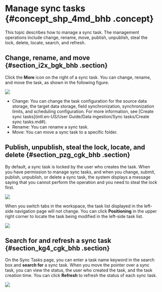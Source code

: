 # Manage sync tasks {#concept_shp_4md_bhb .concept}

This topic describes how to manage a sync task. The management operations include change, rename, move, publish, unpublish, steal the lock, delete, locate, search, and refresh.

## Change, rename, and move {#section_i2x_bgk_bhb .section}

Click the **More** icon on the right of a sync task. You can change, rename, and move the task, as shown in the following figure.

![](http://static-aliyun-doc.oss-cn-hangzhou.aliyuncs.com/assets/img/136304/156134680540617_en-US.png)

-   Change: You can change the task configuration for the source data storage, the target data storage, field synchronization, synchronization limits, and scheduling configuration. For more information, see [Create sync tasks](intl.en-US/User Guide/Data ingestion/Sync tasks/Create sync tasks.md#).
-   Rename: You can rename a sync task.
-   Move: You can move a sync task to a specific folder.

## Publish, unpublish, steal the lock, locate, and delete {#section_pzg_cgk_bhb .section}

By default, a sync task is locked by the user who creates the task. When you have permission to manage sync tasks, and when you change, submit, publish, unpublish, or delete a sync task, the system displays a message saying that you cannot perform the operation and you need to steal the lock first.

![](http://static-aliyun-doc.oss-cn-hangzhou.aliyuncs.com/assets/img/136304/156134680540633_en-US.png)

When you switch tabs in the workspace, the task list displayed in the left-side navigation page will not change. You can click **Positioning** in the upper right corner to locate the task being modified in the left-side task list.

![](http://static-aliyun-doc.oss-cn-hangzhou.aliyuncs.com/assets/img/136304/156134680640778_en-US.png)

## Search for and refresh a sync task {#section_kg4_cgk_bhb .section}

On the Sync Tasks page, you can enter a task name keyword in the search box and **search for** a sync task. When you move the pointer over a sync task, you can view the status, the user who created the task, and the task creation time. You can click **Refresh** to refresh the status of each sync task.

![](http://static-aliyun-doc.oss-cn-hangzhou.aliyuncs.com/assets/img/136304/156134680640638_en-US.png)

